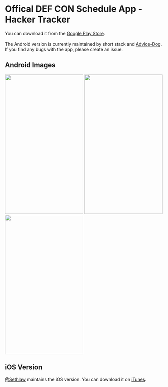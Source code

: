 Offical DEF CON Schedule App - Hacker Tracker
=============

You can download it from the <a href="https://play.google.com/store/apps/details?id=com.shortstack.hackertracker">Google Play Store</a>.<br/><br/>
The Android version is currently maintained by short stack and <a href="https://github.com/Advice-Dog">Advice-Dog</a>.<br/>
If you find any bugs with the app, please create an issue.

<h2>Android Images</h2>
<div>
<img src="https://lh3.googleusercontent.com/FyRzanja7nqg3tfXEuPCJmvKS2VuZ1Mke5l8G0AB2nil9Avvj_y4AVFnjpzBpaEtHPlq=h900-rw" width="250" height="446"/>
<img src="https://lh3.googleusercontent.com/iwUdxXvzKr454R53Cj49ZRZYSa0b7e55K_tcQGQeTzpOdWQeM-3NHDpnxb5FMI6mOvw=h900-rw" width="250" height="446" />
<img src="https://lh3.googleusercontent.com/ViM6gngKRz_mnkR8I5EGfAfGRX8IlvmzdF0W54GxKOy-mqIfZzWXXl3kPTaKzc3CoQ0=h900-rw" width="250" height="446" />
</div>

<h2>iOS Version</h2>
<a href="https://twitter.com/sethlaw">@Sethlaw</a> maintains the iOS version. You can download it on <a href="https://itunes.apple.com/us/app/hackertracker/id1021141595?ls=1&mt=8">iTunes</a>.
